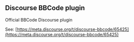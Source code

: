 ## Discourse BBCode plugin

Official BBCode Discourse plugin

See: [https://meta.discourse.org/t/discourse-bbcode/65425](https://meta.discourse.org/t/discourse-bbcode/65425)


